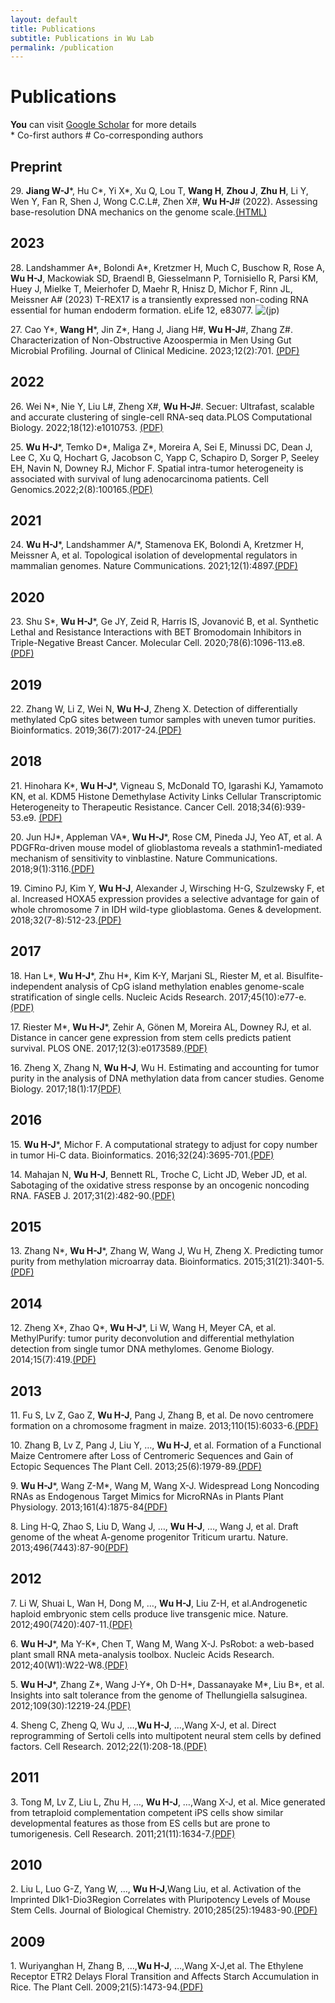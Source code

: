 ```yaml
---
layout: default
title: Publications
subtitle: Publications in Wu Lab
permalink: /publication
---
```


# Publications

**You** can visit [Google Scholar](http://scholar.google.com/citations?user=pQF7BaYAAAAJ&hl=en) for more details<br>
\* Co-first authors          \# Co-corresponding authors

## Preprint

29\. **Jiang W-J**\*, Hu C\*, Yi X*, Xu Q, Lou T, **Wang H**, **Zhou J**, **Zhu H**, Li Y, Wen Y, Fan R, Shen J, Wong C.C.L\#, Zhen X\#, **Wu H-J**\# (2022). Assessing base-resolution DNA mechanics on the genome scale.[(HTML)](https://www.biorxiv.org/content/10.1101/2022.02.16.480786v1) 

## 2023

28\.  Landshammer A\*, Bolondi A\*, Kretzmer H, Much C, Buschow R, Rose A, **Wu H-J**, Mackowiak SD, Braendl B, Giesselmann P, Tornisiello R, Parsi KM, Huey J, Mielke T, Meierhofer D, Maehr R, Hnisz D, Michor F, Rinn JL, Meissner A\# (2023) T-REX17 is a transiently expressed non-coding RNA essential for human endoderm formation. eLife 12, e83077. ![(jp)](..\\_data\\PAPER\\jialu.jpg)

27\.  Cao Y\*, **Wang H**\*, Jin Z\*, Hang J, Jiang H\#, **Wu H-J**\#, Zhang Z\#. Characterization of Non-Obstructive Azoospermia in Men Using Gut Microbial Profiling. Journal of Clinical Medicine. 2023;12(2):701. [(PDF)](https://github.com/multiomics-bjmu/multiomics-bjmu.github.io/blob/master/_data/PAPER/28.pdf)

## 2022

26\.  Wei N\*, Nie Y, Liu L\#, Zheng X\#, **Wu H-J**\#. Secuer: Ultrafast, scalable and accurate clustering of single-cell RNA-seq data.PLOS Computational Biology. 2022;18(12):e1010753. [(PDF)](https://github.com/multiomics-bjmu/multiomics-bjmu.github.io/raw/master/_data/PAPER/27.pdf)

25\. **Wu H-J**\*, Temko D\*, Maliga Z\*, Moreira A, Sei E, Minussi DC, Dean J, Lee C, Xu Q, Hochart G, Jacobson C, Yapp C, Schapiro D, Sorger P, Seeley EH, Navin N, Downey RJ, Michor F. Spatial intra-tumor heterogeneity is associated with survival of lung adenocarcinoma patients. Cell Genomics.2022;2(8):100165.[(PDF)](https://github.com/multiomics-bjmu/multiomics-bjmu.github.io/raw/master/_data/PAPER/26.pdf)

## 2021

24\. **Wu H-J**\*, Landshammer A/*, Stamenova EK, Bolondi A, Kretzmer H, Meissner A, et al. Topological isolation of developmental regulators in mammalian genomes. Nature Communications. 2021;12(1):4897.[(PDF)](https://github.com/multiomics-bjmu/multiomics-bjmu.github.io/raw/master/_data/PAPER/25.pdf)

## 2020
23\. Shu S\*, **Wu H-J**\*, Ge JY, Zeid R, Harris IS, Jovanović B, et al. Synthetic Lethal and Resistance Interactions with BET Bromodomain Inhibitors in Triple-Negative Breast Cancer. Molecular Cell. 2020;78(6):1096-113.e8.[(PDF)](https://github.com/multiomics-bjmu/multiomics-bjmu.github.io/raw/master/_data/PAPER/24.pdf)

## 2019
22\. Zhang W, Li Z, Wei N, **Wu H-J**, Zheng X. Detection of differentially methylated CpG sites between tumor samples with uneven tumor purities. Bioinformatics. 2019;36(7):2017-24.[(PDF)](https://github.com/multiomics-bjmu/multiomics-bjmu.github.io/raw/master/_data/PAPER/23.pdf)

## 2018
21\. Hinohara K\*, **Wu H-J**\*, Vigneau S, McDonald TO, Igarashi KJ, Yamamoto KN, et al. KDM5 Histone Demethylase Activity Links Cellular Transcriptomic Heterogeneity to Therapeutic Resistance. Cancer Cell. 2018;34(6):939-53.e9. [(PDF)](https://github.com/multiomics-bjmu/multiomics-bjmu.github.io/raw/master/_data/PAPER/22.pdf)

20\. Jun HJ\*, Appleman VA\*, **Wu H-J**\*, Rose CM, Pineda JJ, Yeo AT, et al. A PDGFRα-driven mouse model of glioblastoma reveals a stathmin1-mediated mechanism of sensitivity to vinblastine. Nature Communications. 2018;9(1):3116.[(PDF)](https://github.com/multiomics-bjmu/multiomics-bjmu.github.io/raw/master/_data/PAPER/21.pdf)

19\. Cimino PJ, Kim Y, **Wu H-J**, Alexander J, Wirsching H-G, Szulzewsky F, et al. Increased HOXA5 expression provides a selective advantage for gain of whole chromosome 7 in IDH wild-type glioblastoma. Genes & development. 2018;32(7-8):512-23.[(PDF)](https://github.com/multiomics-bjmu/multiomics-bjmu.github.io/raw/master/_data/PAPER/20.pdf)

## 2017
18\. Han L\*, **Wu H-J**\*, Zhu H\*, Kim K-Y, Marjani SL, Riester M, et al. Bisulfite-independent analysis of CpG island methylation enables genome-scale stratification of single cells. Nucleic Acids Research. 2017;45(10):e77-e.[(PDF)](https://github.com/multiomics-bjmu/multiomics-bjmu.github.io/raw/master/_data/PAPER/19.pdf)

17\. Riester M\*, **Wu H-J**\*, Zehir A, Gönen M, Moreira AL, Downey RJ, et al. Distance in cancer gene expression from stem cells predicts patient survival. PLOS ONE. 2017;12(3):e0173589.[(PDF)](https://github.com/multiomics-bjmu/multiomics-bjmu.github.io/raw/master/_data/PAPER/18.pdf)

16\. Zheng X, Zhang N, **Wu H-J**, Wu H. Estimating and accounting for tumor purity in the analysis of DNA methylation data from cancer studies. Genome Biology. 2017;18(1):17[(PDF)](https://github.com/multiomics-bjmu/multiomics-bjmu.github.io/raw/master/_data/PAPER/17.pdf)

## 2016
15\. **Wu H-J**\*, Michor F. A computational strategy to adjust for copy number in tumor Hi-C data. Bioinformatics. 2016;32(24):3695-701.[(PDF)](https://github.com/multiomics-bjmu/multiomics-bjmu.github.io/raw/master/_data/PAPER/16.pdf)

14\. Mahajan N, **Wu H-J**, Bennett RL, Troche C, Licht JD, Weber JD, et al. Sabotaging of the oxidative stress response by an oncogenic noncoding RNA. FASEB J. 2017;31(2):482-90.[(PDF)](https://www.ncbi.nlm.nih.gov/pmc/articles/PMC5240659/)

## 2015
13\. Zhang N\*, **Wu H-J**\*, Zhang W, Wang J, Wu H, Zheng X. Predicting tumor purity from methylation microarray data. Bioinformatics. 2015;31(21):3401-5.[(PDF)](https://github.com/multiomics-bjmu/multiomics-bjmu.github.io/raw/master/_data/PAPER/14.pdf)

## 2014
12\. Zheng X\*, Zhao Q\*, **Wu H-J**\*, Li W, Wang H, Meyer CA, et al. MethylPurify: tumor purity deconvolution and differential methylation detection from single tumor DNA methylomes. Genome Biology. 2014;15(7):419.[(PDF)](https://github.com/multiomics-bjmu/multiomics-bjmu.github.io/raw/master/_data/PAPER/13.pdf)

## 2013
<!-- 12\. **Hua-Jun Wu**\*, Zhi-Min Wang*, Meng Wang and Xiu-Jie Wang. Widespread Long Noncoding RNAs as Endogenous Target Mimics for MicroRNAs in Plants. Plant Physiology. 2013 Apr; vol. 161 no. 4 1875-1884.[(PDF)](https://github.com/multiomics-bjmu/multiomics-bjmu.github.io/raw/master/_data/PAPER/12.pdf) -->

11\. Fu S, Lv Z, Gao Z, **Wu H-J**, Pang J, Zhang B, et al. De novo centromere formation on a chromosome fragment in maize. 2013;110(15):6033-6.[(PDF)](https://github.com/multiomics-bjmu/multiomics-bjmu.github.io/raw/master/_data/PAPER/11.pdf)

10\. Zhang B, Lv Z, Pang J, Liu Y, …, **Wu H-J**, et al. Formation of a Functional Maize Centromere after Loss of Centromeric Sequences and Gain of Ectopic Sequences  The Plant Cell. 2013;25(6):1979-89.[(PDF)](https://github.com/multiomics-bjmu/multiomics-bjmu.github.io/raw/master/_data/PAPER/10.pdf)

9\. **Wu H-J**\*, Wang Z-M\*, Wang M, Wang X-J. Widespread Long Noncoding RNAs as Endogenous Target Mimics for MicroRNAs in Plants  Plant Physiology. 2013;161(4):1875-84[(PDF)](https://github.com/multiomics-bjmu/multiomics-bjmu.github.io/raw/master/_data/PAPER/9.pdf)

8\. Ling H-Q, Zhao S, Liu D, Wang J, …, **Wu H-J**, …, Wang J, et al. Draft genome of the wheat A-genome progenitor Triticum urartu. Nature. 2013;496(7443):87-90[(PDF)](https://github.com/multiomics-bjmu/multiomics-bjmu.github.io/raw/master/_data/PAPER/8.pdf)

## 2012
7\. Li W, Shuai L, Wan H, Dong M, …, **Wu H-J**, Liu Z-H, et al.Androgenetic haploid embryonic stem cells produce live transgenic mice. Nature. 2012;490(7420):407-11.[(PDF)](https://github.com/multiomics-bjmu/multiomics-bjmu.github.io/raw/master/_data/PAPER/7.pdf)

6\. **Wu H-J**\*, Ma Y-K\*, Chen T, Wang M, Wang X-J. PsRobot: a web-based plant small RNA meta-analysis toolbox. Nucleic Acids Research. 2012;40(W1):W22-W8.[(PDF)](https://github.com/multiomics-bjmu/multiomics-bjmu.github.io/raw/master/_data/PAPER/6.pdf)

5\. **Wu H-J**\*, Zhang Z\*, Wang J-Y\*, Oh D-H\*, Dassanayake M\*, Liu B\*, et al. Insights into salt tolerance from the genome of Thellungiella salsuginea. 2012;109(30):12219-24.[(PDF)](https://github.com/multiomics-bjmu/multiomics-bjmu.github.io/raw/master/_data/PAPER/5.pdf)

4\. Sheng C, Zheng Q, Wu J, …,**Wu H-J**, …,Wang X-J, et al. Direct reprogramming of Sertoli cells into multipotent neural stem cells by defined factors. Cell Research. 2012;22(1):208-18.[(PDF)](https://github.com/multiomics-bjmu/multiomics-bjmu.github.io/raw/master/_data/PAPER/4.pdf)

## 2011
3\. Tong M, Lv Z, Liu L, Zhu H, …, **Wu H-J**, …,Wang X-J, et al. Mice generated from tetraploid complementation competent iPS cells show similar developmental features as those from ES cells but are prone to tumorigenesis. Cell Research. 2011;21(11):1634-7.[(PDF)](https://github.com/multiomics-bjmu/multiomics-bjmu.github.io/raw/master/_data/PAPER/3.pdf)

## 2010
2\. Liu L, Luo G-Z, Yang W, …, **Wu H-J**,Wang Liu, et al. Activation of the Imprinted Dlk1-Dio3Region Correlates with Pluripotency Levels of Mouse Stem Cells. Journal of Biological Chemistry. 2010;285(25):19483-90.[(PDF)](https://github.com/multiomics-bjmu/multiomics-bjmu.github.io/raw/master/_data/PAPER/2.pdf)

## 2009
1\. Wuriyanghan H, Zhang B, …,**Wu H-J**, …,Wang X-J,et al.  The Ethylene Receptor ETR2 Delays Floral Transition and Affects Starch Accumulation in Rice. The Plant Cell. 2009;21(5):1473-94.[(PDF)](https://github.com/multiomics-bjmu/multiomics-bjmu.github.io/raw/master/_data/PAPER/1.pdf)

